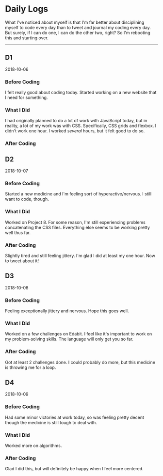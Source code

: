 # Daily Logs

What I've noticed about myself is that I'm far better about disciplining myself to code every day
than to tweet and journal my coding every day. But surely, if I can do one, I can do the other two, right?
So I'm rebooting this and starting over.

---

## D1

2018-10-06

### Before Coding

I felt really good about coding today. Started working on a new website that I need for something.

### What I Did

I had originally planned to do a lot of work with JavaScript today, but in reality, a lot of my work
was with CSS. Specifically, CSS grids and flexbox. I didn't work one hour. I worked *several* hours,
but it felt good to do so.

### After Coding

## D2

2018-10-07

### Before Coding

Started a new medicine and I'm feeling sort of hyperactive/nervous. I still want to code, though.

### What I Did

Worked on Project 8. For some reason, I'm still experiencing problems concatenating the CSS files. Everything
else seems to be working pretty well thus far.

### After Coding

Slightly tired and still feeling jittery. I'm glad I did at least my one hour. Now to tweet about it!

## D3

2018-10-08

### Before Coding

Feeling exceptionally jittery and nervous. Hope this goes well.

### What I Did

Worked on a few challenges on Edabit. I feel like it's important to work on my problem-solving
skills. The language will only get you so far.

### After Coding

Got at least 2 challenges done. I could probably do more, but this medicine is throwing me for a loop.

## D4

2018-10-09

### Before Coding

Had some minor victories at work today, so was feeling pretty decent though the medicine is still tough to deal with.

### What I Did

Worked more on algorithms.

### After Coding

Glad I did this, but will definitely be happy when I feel more centered.